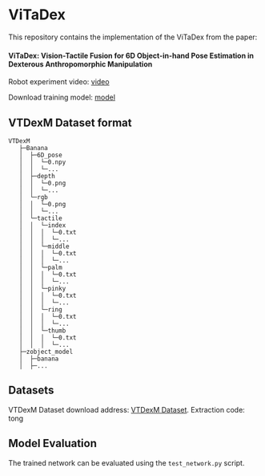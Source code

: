 # ViTaDex

This repository contains the implementation of the ViTaDex from the paper:

#### ViTaDex: Vision-Tactile Fusion for 6D Object-in-hand Pose Estimation in Dexterous Anthropomorphic Manipulation

Robot experiment video: [video](https://youtu.be/uyL60vQR2CI)

Download training model: [model](https://drive.google.com/file/d/13FrZcWP7Ic8xJnmI3OBlFyJ6vXQBt-Sp/view?usp=drive_link)


## VTDexM Dataset format
```
VTDexM
   ├─Banana
   │  ├─6D_pose
   │  │  └─0.npy
   │  │  └─...
   │  ├─depth
   │  │  └─0.png
   │  │  └─...
   │  └─rgb
   │  │  └─0.png
   │  │  └─...
   │  └─tactile
   │  │  └─index
   │  │  │  └─0.txt
   │  │  │  └─...
   │  │  └─middle
   │  │  │  └─0.txt
   │  │  │  └─...
   │  │  └─palm
   │  │  │  └─0.txt
   │  │  │  └─...
   │  │  └─pinky
   │  │  │  └─0.txt
   │  │  │  └─...
   │  │  └─ring
   │  │  │  └─0.txt
   │  │  │  └─...
   │  │  └─thumb
   │  │  │  └─0.txt
   │  │  │  └─...
   ├─zobject_model
   │  ├─banana
   │  ├─...
   ```


## Datasets

VTDexM Dataset download address: [VTDexM Dataset](https://pan.baidu.com/s/1cMhLEsjy4v2Xl66AQE1gbA).
Extraction code: tong


## Model Evaluation

The trained network can be evaluated using the `test_network.py` script.


